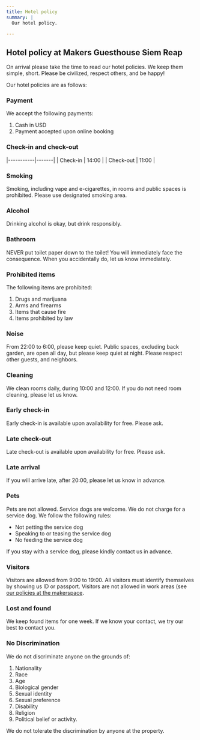 ```yaml
---
title: Hotel policy
summary: |
  Our hotel policy.

---
```


## Hotel policy at Makers Guesthouse Siem Reap

On arrival please take the time to read our hotel policies. We keep them
simple, short. Please be civilized, respect others, and be happy!

Our hotel policies are as follows:

### Payment

We accept the following payments:

1. Cash in USD
1. Payment accepted upon online booking

### Check-in and check-out

|-----------|-------|
| Check-in  | 14:00 |
| Check-out | 11:00 |

### Smoking

Smoking, including vape and e-cigarettes, in rooms and public spaces is
prohibited. Please use designated smoking area.

### Alcohol

Drinking alcohol is okay, but drink responsibly.

### Bathroom

NEVER put toilet paper down to the toilet! You will immediately face the
consequence. When you accidentally do, let us know immediately.

### Prohibited items

The following items are prohibited:

1. Drugs and marijuana
1. Arms and firearms
1. Items that cause fire
1. Items prohibited by law

### Noise

From 22:00 to 6:00, please keep quiet. Public spaces, excluding back garden,
are open all day, but please keep quiet at night. Please respect other guests,
and neighbors.

### Cleaning

We clean rooms daily, during 10:00 and 12:00. If you do not need room
cleaning, please let us know.

### Early check-in

Early check-in is available upon availability for free. Please ask.

### Late check-out

Late check-out is available upon availability for free. Please ask.

### Late arrival

If you will arrive late, after 20:00, please let us know in advance.

### Pets

Pets are not allowed. Service dogs are welcome. We do not charge for a service
dog. We follow the following rules:

- Not petting the service dog
- Speaking to or teasing the service dog
- No feeding the service dog

If you stay with a service dog, please kindly contact us in advance.

### Visitors

Visitors are allowed from 9:00 to 19:00. All visitors must identify themselves
by showing us ID or passport. Visitors are not allowed in work areas (see [our
policies at the makerspace](../../makerspace/policy).

### Lost and found

We keep found items for one week. If we know your contact, we try our best to
contact you.

### No Discrimination

We do not discriminate anyone on the grounds of:

1. Nationality
1. Race
1. Age
1. Biological gender
1. Sexual identity
1. Sexual preference
1. Disability
1. Religion
1. Political belief or activity.

We do not tolerate the discrimination by anyone at the property.
